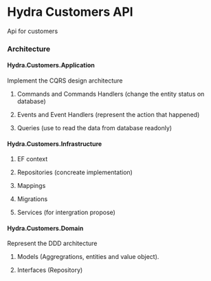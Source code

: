 # Hydra Customers API
Api for customers


### Architecture

#### Hydra.Customers.Application

Implement the CQRS design architecture

1. Commands and Commands Handlers (change the entity status on database)

2. Events and Event Handlers (represent the action that happened)

3. Queries (use to read the data from database readonly)

#### Hydra.Customers.Infrastructure

1. EF context

2. Repositories (concreate implementation)

3. Mappings

4. Migrations

5. Services (for intergration propose)

#### Hydra.Customers.Domain

Represent the DDD architecture

1. Models (Aggregrations, entities and value object).

2. Interfaces (Repository)